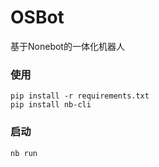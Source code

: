 # OSBot

基于Nonebot的一体化机器人

### 使用

```shell
pip install -r requirements.txt
pip install nb-cli
```

### 启动

```
nb run
```

